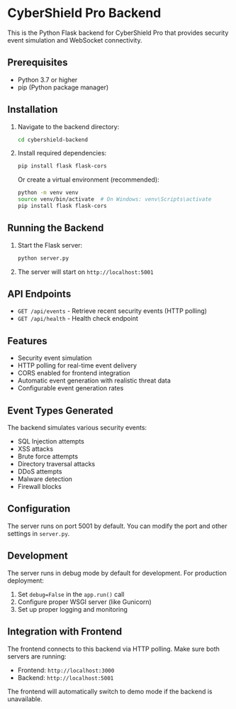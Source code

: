 # CyberShield Pro Backend

This is the Python Flask backend for CyberShield Pro that provides security event simulation and WebSocket connectivity.

## Prerequisites

- Python 3.7 or higher
- pip (Python package manager)

## Installation

1. Navigate to the backend directory:
   ```bash
   cd cybershield-backend
   ```

2. Install required dependencies:
   ```bash
   pip install flask flask-cors
   ```

   Or create a virtual environment (recommended):
   ```bash
   python -m venv venv
   source venv/bin/activate  # On Windows: venv\Scripts\activate
   pip install flask flask-cors
   ```

## Running the Backend

1. Start the Flask server:
   ```bash
   python server.py
   ```

2. The server will start on `http://localhost:5001`

## API Endpoints

- `GET /api/events` - Retrieve recent security events (HTTP polling)
- `GET /api/health` - Health check endpoint

## Features

- Security event simulation
- HTTP polling for real-time event delivery
- CORS enabled for frontend integration
- Automatic event generation with realistic threat data
- Configurable event generation rates

## Event Types Generated

The backend simulates various security events:

- SQL Injection attempts
- XSS attacks
- Brute force attempts
- Directory traversal attacks
- DDoS attempts
- Malware detection
- Firewall blocks

## Configuration

The server runs on port 5001 by default. You can modify the port and other settings in `server.py`.

## Development

The server runs in debug mode by default for development. For production deployment:

1. Set `debug=False` in the `app.run()` call
2. Configure proper WSGI server (like Gunicorn)
3. Set up proper logging and monitoring

## Integration with Frontend

The frontend connects to this backend via HTTP polling. Make sure both servers are running:

- Frontend: `http://localhost:3000`
- Backend: `http://localhost:5001`

The frontend will automatically switch to demo mode if the backend is unavailable.